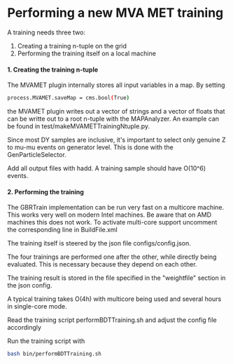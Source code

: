 # Performing a new MVA MET training

A training needs three two:
1. Creating a training n-tuple on the grid
2. Performing the training itself on a local machine

#### 1. Creating the training n-tuple

The MVAMET plugin internally stores all input variables in a map. By setting

```bash
process.MVAMET.saveMap = cms.bool(True)
```
the MVAMET plugin writes out a vector of strings and a vector of floats that can be writte out to a root n-tuple with the MAPAnalyzer. An example can be found in test/makeMVAMETTrainingNtuple.py.

Since most DY samples are inclusive, it's important to select only genuine Z to mu-mu events on generator level. This is done with the GenParticleSelector.

Add all output files with hadd. A training sample should have O(10^6) events.

#### 2. Performing the training
The GBRTrain implementation can be run very fast on a multicore machine. This works very well on modern Intel machines. Be aware that on AMD machines this does not work. To activate multi-core support uncomment the corresponding line in BuildFile.xml

The training itself is steered by the json file configs/config.json.

The four trainings are performed one after the other, while directly being evaluated. This is necessary because they depend on each other.

The training result is stored in the file specified in the "weightfile" section in the json config.

A typical training takes O(4h) with multicore being used and several hours in single-core mode.

Read the training script performBDTTraining.sh and adjust the config file accordingly

Run the training script with

```bash
bash bin/performBDTTraining.sh
```
